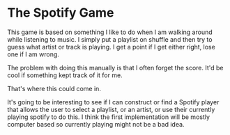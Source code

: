 # The Spotify Game
This game is based on something I like to do when I am walking around while listening to music. I simply put a playlist on shuffle and then try to guess what artist or track is playing. I get a point if I get either right, lose one if I am wrong.

The problem with doing this manually is that I often forget the score. It'd be cool if something kept track of it for me.

That's where this could come in.

It's going to be interesting to see if I can construct or find a Spotify player that allows the user to select a playlist, or an artist, or use their currently playing spotify to do this. I think the first implementation will be mostly computer based so currently playing might not be a bad idea.
